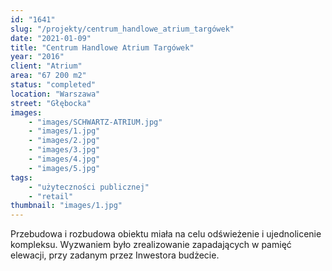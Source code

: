 ```yaml
---
id: "1641"
slug: "/projekty/centrum_handlowe_atrium_targówek"
date: "2021-01-09"
title: "Centrum Handlowe Atrium Targówek"
year: "2016"
client: "Atrium"
area: "67 200 m2"
status: "completed"
location: "Warszawa"
street: "Głębocka"
images: 
    - "images/SCHWARTZ-ATRIUM.jpg"
    - "images/1.jpg"
    - "images/2.jpg"
    - "images/3.jpg"
    - "images/4.jpg"    
    - "images/5.jpg"    
tags: 
    - "użyteczności publicznej"
    - "retail"
thumbnail: "images/1.jpg"
---
```

Przebudowa i rozbudowa obiektu miała na celu odświeżenie i ujednolicenie kompleksu. Wyzwaniem było zrealizowanie zapadających w pamięć elewacji, przy zadanym przez Inwestora budżecie.